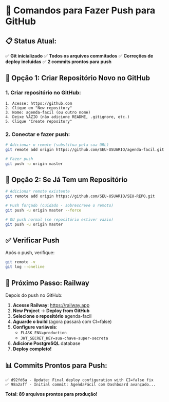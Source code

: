 # 🚀 Comandos para Fazer Push para GitHub

## 📋 Status Atual:
✅ **Git inicializado**
✅ **Todos os arquivos commitados**
✅ **Correções de deploy incluídas**
✅ **2 commits prontos para push**

## 🔗 Opção 1: Criar Repositório Novo no GitHub

### 1. Criar repositório no GitHub:
```
1. Acesse: https://github.com
2. Clique em "New repository"
3. Nome: agenda-facil (ou outro nome)
4. Deixe VAZIO (não adicione README, .gitignore, etc.)
5. Clique "Create repository"
```

### 2. Conectar e fazer push:
```bash
# Adicionar o remote (substitua pela sua URL)
git remote add origin https://github.com/SEU-USUARIO/agenda-facil.git

# Fazer push
git push -u origin master
```

## 🔗 Opção 2: Se Já Tem um Repositório

```bash
# Adicionar remote existente
git remote add origin https://github.com/SEU-USUARIO/SEU-REPO.git

# Push forçado (cuidado - sobrescreve o remoto)
git push -u origin master --force

# OU push normal (se repositório estiver vazio)
git push -u origin master
```

## ✅ Verificar Push

Após o push, verifique:
```bash
git remote -v
git log --oneline
```

## 🚀 Próximo Passo: Railway

Depois do push no GitHub:

1. **Acesse Railway**: https://railway.app
2. **New Project** → **Deploy from GitHub**
3. **Selecione o repositório** agenda-facil
4. **Aguarde o build** (agora passará com CI=false)
5. **Configure variáveis**:
   - `FLASK_ENV=production`
   - `JWT_SECRET_KEY=sua-chave-super-secreta`
6. **Adicione PostgreSQL** database
7. **Deploy completo!**

## 📊 Commits Prontos para Push:

```
✅ d92fd6a - Update: Final deploy configuration with CI=false fix
✅ 98a2aff - Initial commit: AgendaFácil com Dashboard avançado...
```

**Total: 89 arquivos prontos para produção!**